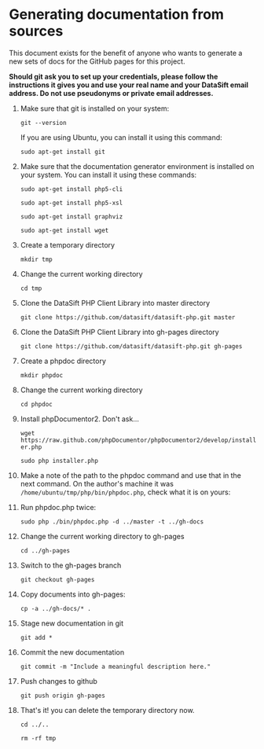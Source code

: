 # Generating documentation from sources

This document exists for the benefit of anyone who wants to generate a new
sets of docs for the GitHub pages for this project.

**Should git ask you to set up your credentials, please follow the instructions it gives you and use your real name and your DataSift email address. Do not use pseudonyms or private email addresses.**

1. Make sure that git is installed on your system:

    `git --version`

    If you are using Ubuntu, you can install it using this command:

    `sudo apt-get install git`

2. Make sure that the documentation generator environment is installed on your system.  You can install it using these commands:

    `sudo apt-get install php5-cli`

    `sudo apt-get install php5-xsl`

    `sudo apt-get install graphviz`

    `sudo apt-get install wget`

3. Create a temporary directory

    `mkdir tmp`

4. Change the current working directory

    `cd tmp`

5. Clone the DataSift PHP Client Library into master directory

    `git clone https://github.com/datasift/datasift-php.git master`

6. Clone the DataSift PHP Client Library into gh-pages directory

    `git clone https://github.com/datasift/datasift-php.git gh-pages`

7. Create a phpdoc directory

    `mkdir phpdoc`

8. Change the current working directory

    `cd phpdoc`

9. Install phpDocumentor2. Don't ask...

    `wget https://raw.github.com/phpDocumentor/phpDocumentor2/develop/installer.php`

    `sudo php installer.php`

10. Make a note of the path to the phpdoc command and use that in the next command.  On the author's machine it was `/home/ubuntu/tmp/php/bin/phpdoc.php`, check what it is on yours:

11. Run phpdoc.php twice:

    `sudo php ./bin/phpdoc.php -d ../master -t ../gh-docs`
    
10. Change the current working directory to gh-pages

    `cd ../gh-pages`

11. Switch to the gh-pages branch

    `git checkout gh-pages`

12. Copy documents into gh-pages:

    `cp -a ../gh-docs/* .`

13. Stage new documentation in git

    `git add *`

14. Commit the new documentation

    `git commit -m "Include a meaningful description here."`

15. Push changes to github

    `git push origin gh-pages`

16. That's it! you can delete the temporary directory now.

    `cd ../..`

    `rm -rf tmp`

